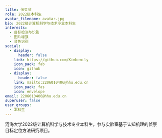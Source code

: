 ```yaml
---
title: 张奕欣
role: 2022级本科生
avatar_filename: avatar.jpg
bio: 2022级计算机科学与技术专业本科生
interests:
  - 目标检测与识别
  - 图片增强
  - 音色识别
social:
  - display:
      header: false
    link: https://github.com/Kimbemily
    icon_pack: fab
    icon: github
  - display:
      header: false
    link: mailto:2206010406@hhu.edu.cn
    icon_pack: fas
    icon: envelope
email: 2206010406@hhu.edu.cn
superuser: false
user_groups:
  - 本科生
---
```

河海大学2022级计算机科学与技术专业本科生，参与实验室基于认知机理的侦察目标定位方法研究项目。

